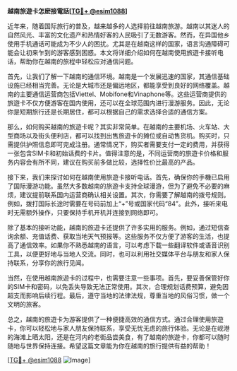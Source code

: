**越南旅遊卡怎麽接電話[[TG💪+ @esim1088](https://t.me/s/esim1088)]**

近年来，随着国际旅行的普及，越来越多的人选择前往越南旅游。越南以其迷人的自然风光、丰富的文化遗产和热情好客的人民吸引了无数游客。然而，在异国他乡使用手机通话可能成为不少人的困扰。尤其是在越南这样的国家，语言沟通障碍可能会让初来乍到的游客感到困惑。本文将详细介绍如何在越南使用旅遊卡接听电话，帮助你在越南的旅程中轻松应对通信问题。

首先，让我们了解一下越南的通信环境。越南是一个发展迅速的国家，其通信基础设施已经相当完善。无论是大城市还是偏远地区，都能享受到良好的网络覆盖。越南的主要通信运营商包括Viettel、Mobifone和Vinaphone等。这些运营商提供的旅遊卡不仅方便游客在国内使用，还可以在全球范围内进行漫游服务。因此，无论你是短期旅行还是长期居住，都可以根据自己的需求选择合适的通信方案。

那么，如何购买越南的旅遊卡呢？其实非常简单。在越南的主要机场、火车站、大型商场以及街头便利店，都可以找到出售旅遊卡的摊位或自动售货机。购买时，只需提供护照信息即可完成注册。通常情况下，购买者需要支付一定的费用，并获得一张包含SIM卡和初始话费的卡片。值得注意的是，不同运营商的旅遊卡价格和服务内容会有所不同，建议在购买前多做比较，选择性价比最高的产品。

接下来，我们来探讨如何在越南使用旅遊卡接听电话。首先，确保你的手機已启用了国际漫游功能。虽然大多数越南的旅遊卡支持全球漫游，但为了避免不必要的麻烦，建议提前联系国内运营商确认相关设置。其次，你需要了解越南的拨号规则。例如，拨打国际长途时需要在号码前加上“+”号或国家代码“84”。此外，接听来电时无需额外操作，只要保持手机开机并连接到网络即可。

除了基本的接听功能，越南的旅遊卡还提供了许多实用的服务。例如，通过短信查询余额、充值话费、获取当地天气预报等。这些服务不仅方便了游客的生活，也提高了通信效率。如果你不熟悉越南的语言，可以考虑下载一些翻译软件或语音识别工具，以便更好地与当地人交流。同时，也可以利用社交媒体平台与朋友和家人保持联系，分享你的旅行见闻。

当然，在使用越南旅遊卡的过程中，也需要注意一些事项。首先，要妥善保管好你的SIM卡和密码，以免丢失导致无法正常使用。其次，合理规划话费预算，避免因超支而影响后续行程。最后，遵守当地的法律法规，尊重当地的风俗习惯，做一个文明的旅客。

总之，越南的旅遊卡为游客提供了一种便捷高效的通信方式。通过合理使用旅遊卡，你可以轻松地与家人朋友保持联系，享受无忧无虑的旅行体验。无论是在岘港的海滩上晒太阳，还是在河内的老街品尝美食，有了越南的旅遊卡，你都可以随时随地与世界保持连接。希望这篇文章能为你在越南的旅行提供有益的帮助！

[[TG💪+ @esim1088](https://t.me/s/esim1088) ![Image](https://i.postimg.cc/4NQfJmqS/Snipaste-2025-05-13-00-14-12.png)]